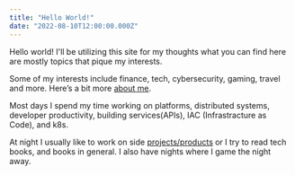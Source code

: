 ```yaml
---
title: "Hello World!"
date: "2022-08-10T12:00:00.000Z"
---
```


Hello world! I'll be utilizing this site for my thoughts what you can find here are mostly topics that pique my interests.

Some of my interests include finance, tech, cybersecurity, gaming, travel and more. Here’s a bit more [about me](https://mirtalpur.github.io/about).

Most days I spend my time working on platforms, distributed systems, developer productivity, building services(APIs), IAC (Infrastracture as Code), and k8s.

At night I usually like to work on side [projects/products](https://mirtalpur.github.io/projects) or I try to read tech books, and books in general. I also have
nights where I game the night away.



